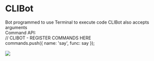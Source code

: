 # CLIBot
Bot programmed to use Terminal to execute code
CLIBot also accepts arguments
<br>
Command API:<br>
  // CLIBOT - REGISTER COMMANDS HERE<br>
  commands.push({ name: 'say', func: say });
<br>
<br>
<img src="https://i.imgur.com/A4VFiGv.png">
